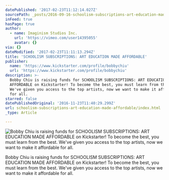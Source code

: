 ```yaml
---
datePublished: '2017-02-23T11:12:14.027Z'
sourcePath: _posts/2016-09-16-schoolism-subscriptions-art-education-made-affordable.md
inFeed: true
hasPage: true
author:
  - name: Imaginism Studios Inc.
    url: 'https://vimeo.com/user14395055'
    avatar: {}
via: {}
dateModified: '2017-02-23T11:11:13.294Z'
title: 'SCHOOLISM SUBSCRIPTIONS: ART EDUCATION MADE AFFORDABLE'
publisher:
  name: 'https://www.kickstarter.com/profile/bobbychiu'
  url: 'https://www.kickstarter.com/profile/bobbychiu'
description: >-
  Bobby Chiu is raising funds for SCHOOLISM SUBSCRIPTIONS: ART EDUCATION MADE
  AFFORDABLE on Kickstarter! To become the best, you must learn from the best.
  We've given you access to the top artists, now we want to make it affordable
  for all.
starred: false
datePublishedOriginal: '2016-11-23T11:40:29.299Z'
url: schoolism-subscriptions-art-education-made-affordable/index.html
_type: Article

---
```

![Bobby Chiu is raising funds for SCHOOLISM SUBSCRIPTIONS: ART EDUCATION MADE AFFORDABLE on Kickstarter! To become the best, you must learn from the best. We've given you access to the top artists, now we want to make it affordable for all.](https://imgflo.herokuapp.com/graph/2b2431f8e7ba7b0/5337332f489e8b963334d39644c8c84b/croprotate.jpg?cropheight=864&cropwidth=1152&degrees=0&input=https%3A%2F%2Fthe-grid-user-content.s3-us-west-2.amazonaws.com%2F86c98f0a-fc19-41a2-9556-8702ddf0e7df.jpg&x=192&y=0)

Bobby Chiu is raising funds for SCHOOLISM SUBSCRIPTIONS: ART EDUCATION MADE AFFORDABLE on Kickstarter! To become the best, you must learn from the best. We've given you access to the top artists, now we want to make it affordable for all.
